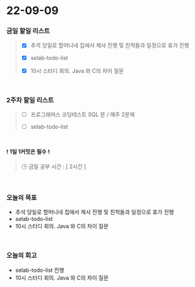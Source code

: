 # 22-09-09
 ### 금일 할일 리스트
> - [x]  추석 당일로 할머니네 집에서 제사 진행 및 친척들과 일정으로 휴가 진행
>
> - [x]  selab-todo-list
>
> - [x]  10시 스터디 회의. Java 와 C의 차이 질문


<br/>

### 2주차 할일 리스트  

> - [ ]  프로그래머스 코딩테스트 SQL 문 / 매주 2문제  
>
> - [ ]  selab-todo-list

<br/>

❗ **1일 1커밋은 필수** ❗
> 🕒 금일 공부 시간 :  [ 2시간 ]    
  
<br/>

### 오늘의 목표
- 추석 당일로 할머니네 집에서 제사 진행 및 친척들과 일정으로 휴가 진행
- selab-todo-list
- 10시 스터디 회의. Java 와 C의 차이 질문


<br>

### 오늘의 회고
- selab-todo-list 진행
- 10시 스터디 회의. Java 와 C의 차이 질문
